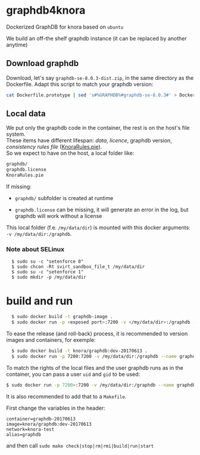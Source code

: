 # graphdb4knora
Dockerized GraphDB for knora based on `ubuntu`

We build an off-the shelf graphdb instance (it can be replaced by another anytime)

## Download graphdb

Download, let's say `graphdb-se-8.0.3-dist.zip`, in the same directory as the Dockerfile.
Adapt this script to match your graphdb version:
```sh
cat Dockerfile.prototype | sed 's#%GRAPHDB%#graphdb-se-8.0.3#' > Dockerfile
```

## Local data

We put only the graphdb code in the container, the rest is on the host's file system.  
These items have different lifespan: _data_, _licence_, graphdb version, _consistency rules file_ ([KnoraRules.pie](https://github.com/dhlab-basel/Knora/blob/develop/webapi/scripts/KnoraRules.pie)).  
So we expect to have on the host, a local folder like:

```sh
graphdb/
graphdb.license
KnoraRules.pie
```



If missing:

- `graphdb/` subfolder is created at runtime

- `graphdb.license`  can be missing, it will generate an error in the log, but graphdb will work without a license


This local folder (f.e. `/my/data/dir`) is mounted with this docker arguments: `-v /my/data/dir:/graphdb`. 

### Note about SELinux

```
  $ sudo su -c "setenforce 0"
  $ sudo chcon -Rt svirt_sandbox_file_t /my/data/dir
  $ sudo su -c "setenforce 1"
  $ sudo mkdir -p /my/data/dir
```

# build and run

```sh
  $ sudo docker build -t graphdb-image .
  $ sudo docker run -p <exposed port>:7200 -v </my/data/dir>:/graphdb --name graphdb-container -d graphdb-image
```

To ease the release (and roll-back) process, it is recommended to version images and containers, for exemple:

```sh
  $ sudo docker build -t knora/graphdb:dev-20170613 .
  $ sudo docker run -p 7200:7200 -v /my/data/dir:/graphdb --name graphdb-20170613 -d knora/graphdb:dev-20170613
```

To match the rights of the local files and the user graphdb runs as in the container, you can pass a user `uid` and `gid` to be used:

```sh
$ sudo docker run -p 7200>:7200 -v /my/data/dir:/graphdb --name graphdb-20170613 -d knora/graphdb:dev-20170613 `id -u dbuser` `id -g dbuser`
```

It is also recommended to add that to a `Makefile`.

First change the variables in the header:
```
container=graphdb-20170613
image=knora/graphdb:dev-20170613
network=knora-test
alias=graphdb
```

and then call `sudo make check|stop|rm|rmi|build|run|start`
